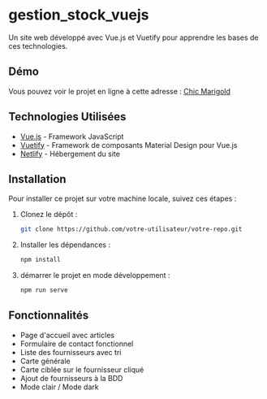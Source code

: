 # gestion_stock_vuejs

Un site web développé avec Vue.js et Vuetify pour apprendre les bases de ces technologies.

## Démo

Vous pouvez voir le projet en ligne à cette adresse : [Chic Marigold](https://main--chic-marigold-a9416e.netlify.app/)

## Technologies Utilisées

- [Vue.js](https://vuejs.org/) - Framework JavaScript
- [Vuetify](https://vuetifyjs.com/en/) - Framework de composants Material Design pour Vue.js
- [Netlify](https://www.netlify.com/) - Hébergement du site
  
## Installation

Pour installer ce projet sur votre machine locale, suivez ces étapes :

1. Clonez le dépôt :
   ```bash
   git clone https://github.com/votre-utilisateur/votre-repo.git

2. Installer les dépendances :
   
    ```sh
    npm install
    ```
3. démarrer le projet en mode développement :
   ```sh
   npm run serve
   ```
## Fonctionnalités
- Page d'accueil avec articles
- Formulaire de contact fonctionnel
- Liste des fournisseurs avec tri
- Carte générale
- Carte ciblée sur le fournisseur cliqué
- Ajout de fournisseurs à la BDD
- Mode clair / Mode dark
